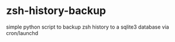 # zsh-history-backup
simple python script to backup zsh history to a sqlite3 database via cron/launchd 
